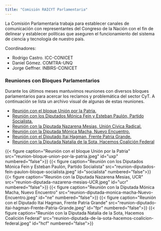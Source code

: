 ```yaml
---
title: "Comisión RAICYT Parlamentaria"
---
```


La Comisión Parlamentaria trabaja para establecer canales de comunicación con representantes del Congreso de la Nación con el fin de delinear y establecer políticas que aseguren el funcionamiento del sistema de ciencia y tecnología de nuestro país.

Coordinadores:

* Rodrigo Castro. ICC-CONICET 
* Daniel Gómez. COMTRA-UNQ 
* Jorge Geffner. INBIRS-CONICET

### Reuniones con Bloques Parlamentarios

Durante los últimos meses mantuvimos reuniones con diversos bloques parlamentarios para acercar los reclamos y problemática del sector CyT. A continuación se lista un archivo visual de algunas de estas reuniones. 

 * [Reunión con el bloque Unión por la Patria.](#uxp)
 * [Reunión con los Diputados Mónica Fein y Esteban Paulón, Partido Socialista.](#socialista)
 * [Reunión con la Diputada Nazarena Mesias, Unión Cívica Radical.](#ucr)
 * [Reunión con la Diputada Mónica Macha, Nuevo Encuentro.](#ne)
 * [Reunión con el Diputado Itai Hagman, Frente Patria Grande.](#fpr)
 * [Reunión con la Diputada Natalia de la Sota, Hacemos Coalición Federal](#hcf)

{{< figure caption="Reunión con el bloque Unión por la Patria" src="reunion-bloque-union-por-la-patria.jpeg" id="uxp" numbered="false">}}
{{< figure caption="Reunión con los Diputados Mónica Fein y Esteban Paulón, Partido Socialista" src="reunion-diputados-fein-paulon-bloque-socialista.jpeg" id="socialista" numbered="false">}}
{{< figure caption="Reunión con la Diputada Nazarena Mesias, UCR" src="reunion-diputada-nazarena-mesias-UCR.jpeg" id="ucr" numbered="false">}}
{{< figure caption="Reunión con la Diputada Mónica Macha, Nuevo Encuentro" src="reunion-diputada-monica-macha-Nuevo-Encuentro.jpeg" id="ne" numbered="false">}}
{{< figure caption="Reunión con el Diputado Itai Hagman, Frente Patria Grande" src="reunion-diputado-itai-hagman-Frente-Patria-Grande.jpeg" id="fpr" numbered="false">}}
{{< figure caption="Reunión con la Diputada Natalia de la Sota, Hacemos Coalición Federal" src="reunion-diputada-de-la-sota-hacemos-coalicion-federal.jpeg" id="hcf" numbered="false">}}

